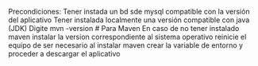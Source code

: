 Precondiciones: 
Tener instada un bd sde mysql compatible con la versión del aplicativo 
Tener instalada localmente una versión compatible con java (JDK)
Digite mvn -version    # Para Maven
En caso de no tener instalado maven instalar la version correspondiente al sistema operativo 
reinicie el equipo de ser necesario al instalar maven
crear la variable de entorno y proceder a descargar el aplicativo
